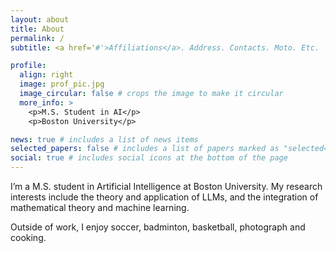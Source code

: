 ```yaml
---
layout: about
title: About
permalink: /
subtitle: <a href='#'>Affiliations</a>. Address. Contacts. Moto. Etc.

profile:
  align: right
  image: prof_pic.jpg
  image_circular: false # crops the image to make it circular
  more_info: >
    <p>M.S. Student in AI</p>
    <p>Boston University</p>

news: true # includes a list of news items
selected_papers: false # includes a list of papers marked as "selected={true}"
social: true # includes social icons at the bottom of the page
---
```


I’m a M.S. student in Artificial Intelligence at Boston University. My research interests include the theory and application of LLMs, and the integration of mathematical theory and machine learning.

Outside of work, I enjoy soccer, badminton, basketball, photograph and cooking.

